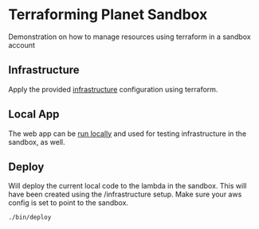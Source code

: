 # Terraforming Planet Sandbox
Demonstration on how to manage resources using terraform in a sandbox account

## Infrastructure

Apply the provided [infrastructure](./infrastructure) configuration using terraform.

## Local App

The web app can be [run locally](./app) and used for testing infrastructure in the sandbox, as well.

## Deploy

Will deploy the current local code to the lambda in the sandbox. This will have been created using the /infrastructure setup. Make sure your aws config is set to point to the sandbox.

```sh
./bin/deploy
```
